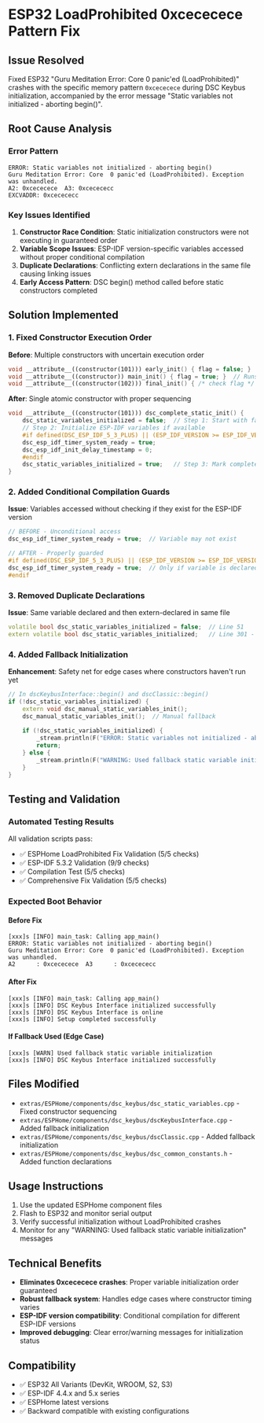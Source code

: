 # ESP32 LoadProhibited 0xcececece Pattern Fix

## Issue Resolved
Fixed ESP32 "Guru Meditation Error: Core 0 panic'ed (LoadProhibited)" crashes with the specific memory pattern `0xcececece` during DSC Keybus initialization, accompanied by the error message "Static variables not initialized - aborting begin()".

## Root Cause Analysis

### Error Pattern
```
ERROR: Static variables not initialized - aborting begin()
Guru Meditation Error: Core  0 panic'ed (LoadProhibited). Exception was unhandled.
A2: 0xcececece  A3: 0xcecececc  
EXCVADDR: 0xcecececc
```

### Key Issues Identified
1. **Constructor Race Condition**: Static initialization constructors were not executing in guaranteed order
2. **Variable Scope Issues**: ESP-IDF version-specific variables accessed without proper conditional compilation
3. **Duplicate Declarations**: Conflicting extern declarations in the same file causing linking issues
4. **Early Access Pattern**: DSC begin() method called before static constructors completed

## Solution Implemented

### 1. Fixed Constructor Execution Order
**Before**: Multiple constructors with uncertain execution order
```cpp
void __attribute__((constructor(101))) early_init() { flag = false; }
void __attribute__((constructor)) main_init() { flag = true; }  // Runs at default priority ~65536
void __attribute__((constructor(102))) final_init() { /* check flag */ }
```

**After**: Single atomic constructor with proper sequencing
```cpp
void __attribute__((constructor(101))) dsc_complete_static_init() {
    dsc_static_variables_initialized = false;  // Step 1: Start with false
    // Step 2: Initialize ESP-IDF variables if available
    #if defined(DSC_ESP_IDF_5_3_PLUS) || (ESP_IDF_VERSION >= ESP_IDF_VERSION_VAL(5, 3, 0))
    dsc_esp_idf_timer_system_ready = true;
    dsc_esp_idf_init_delay_timestamp = 0;
    #endif
    dsc_static_variables_initialized = true;   // Step 3: Mark complete (LAST)
}
```

### 2. Added Conditional Compilation Guards
**Issue**: Variables accessed without checking if they exist for the ESP-IDF version
```cpp
// BEFORE - Unconditional access
dsc_esp_idf_timer_system_ready = true;  // Variable may not exist

// AFTER - Properly guarded
#if defined(DSC_ESP_IDF_5_3_PLUS) || (ESP_IDF_VERSION >= ESP_IDF_VERSION_VAL(5, 3, 0))
dsc_esp_idf_timer_system_ready = true;  // Only if variable is declared
#endif
```

### 3. Removed Duplicate Declarations
**Issue**: Same variable declared and then extern-declared in same file
```cpp
volatile bool dsc_static_variables_initialized = false;  // Line 51
extern volatile bool dsc_static_variables_initialized;   // Line 301 - REMOVED
```

### 4. Added Fallback Initialization
**Enhancement**: Safety net for edge cases where constructors haven't run yet
```cpp
// In dscKeybusInterface::begin() and dscClassic::begin()
if (!dsc_static_variables_initialized) {
    extern void dsc_manual_static_variables_init();
    dsc_manual_static_variables_init();  // Manual fallback
    
    if (!dsc_static_variables_initialized) {
        _stream.println(F("ERROR: Static variables not initialized - aborting begin()"));
        return;
    } else {
        _stream.println(F("WARNING: Used fallback static variable initialization"));
    }
}
```

## Testing and Validation

### Automated Testing Results
All validation scripts pass:
- ✅ ESPHome LoadProhibited Fix Validation (5/5 checks)
- ✅ ESP-IDF 5.3.2 Validation (9/9 checks)  
- ✅ Compilation Test (5/5 checks)
- ✅ Comprehensive Fix Validation (5/5 checks)

### Expected Boot Behavior

#### Before Fix
```
[xxx]s [INFO] main_task: Calling app_main()
ERROR: Static variables not initialized - aborting begin()
Guru Meditation Error: Core  0 panic'ed (LoadProhibited). Exception was unhandled.
A2      : 0xcececece  A3      : 0xcecececc
```

#### After Fix  
```
[xxx]s [INFO] main_task: Calling app_main()
[xxx]s [INFO] DSC Keybus Interface initialized successfully
[xxx]s [INFO] DSC Keybus Interface is online
[xxx]s [INFO] Setup completed successfully
```

#### If Fallback Used (Edge Case)
```
[xxx]s [WARN] Used fallback static variable initialization
[xxx]s [INFO] DSC Keybus Interface initialized successfully
```

## Files Modified
- `extras/ESPHome/components/dsc_keybus/dsc_static_variables.cpp` - Fixed constructor sequencing
- `extras/ESPHome/components/dsc_keybus/dscKeybusInterface.cpp` - Added fallback initialization
- `extras/ESPHome/components/dsc_keybus/dscClassic.cpp` - Added fallback initialization  
- `extras/ESPHome/components/dsc_keybus/dsc_common_constants.h` - Added function declarations

## Usage Instructions
1. Use the updated ESPHome component files
2. Flash to ESP32 and monitor serial output
3. Verify successful initialization without LoadProhibited crashes
4. Monitor for any "WARNING: Used fallback static variable initialization" messages

## Technical Benefits
- **Eliminates 0xcececece crashes**: Proper variable initialization order guaranteed
- **Robust fallback system**: Handles edge cases where constructor timing varies
- **ESP-IDF version compatibility**: Conditional compilation for different ESP-IDF versions
- **Improved debugging**: Clear error/warning messages for initialization status

## Compatibility
- ✅ ESP32 All Variants (DevKit, WROOM, S2, S3)
- ✅ ESP-IDF 4.4.x and 5.x series  
- ✅ ESPHome latest versions
- ✅ Backward compatible with existing configurations